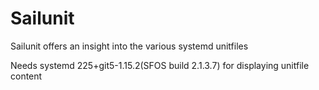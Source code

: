 # Sailunit
Sailunit offers an insight into the various systemd unitfiles

Needs systemd 225+git5-1.15.2(SFOS build 2.1.3.7) for displaying unitfile content
